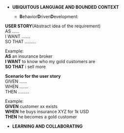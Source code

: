 + **UBIQUITOUS LANGUAGE AND BOUNDED CONTEXT**
  
  + **B**ehavior**D**riven**D**evelopment:  

**USER STORY**(Abstract idea of the requirement)  
AS ......  
I WANT .......  
SO THAT .........  

Example:  
**AS** an insurance broker  
**I WANT**  to know who my gold customers are  
**SO THAT** i sell more  

**Scenario for the user story**  
GIVEN ......  
WHEN .......  
THEN .........  

Example:  
**GIVEN** customer xx exists  
**WHEN** he buys insurance XYZ for 1k USD  
**THEN** he becomes a gold customer  

+ **LEARNING AND COLLABORATING**
